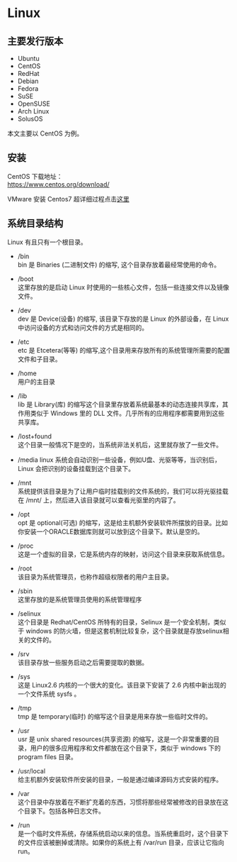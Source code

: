 # Linux

## 主要发行版本
- Ubuntu
- CentOS
- RedHat
- Debian
- Fedora
- SuSE
- OpenSUSE
- Arch Linux
- SolusOS

本文主要以 CentOS 为例。

## 安装

CentOS 下载地址：  
https://www.centos.org/download/

VMware 安装 Centos7 超详细过程点击[这里](https://www.runoob.com/w3cnote/vmware-install-centos7.html)

## 系统目录结构
Linux 有且只有一个根目录。

- /bin   
  bin 是 Binaries (二进制文件) 的缩写, 这个目录存放着最经常使用的命令。

- /boot  
  这里存放的是启动 Linux 时使用的一些核心文件，包括一些连接文件以及镜像文件。

- /dev  
  dev 是 Device(设备) 的缩写, 该目录下存放的是 Linux 的外部设备，在 Linux 中访问设备的方式和访问文件的方式是相同的。

- /etc  
  etc 是 Etcetera(等等) 的缩写,这个目录用来存放所有的系统管理所需要的配置文件和子目录。

- /home  
  用户的主目录

- /lib  
  lib 是 Library(库) 的缩写这个目录里存放着系统最基本的动态连接共享库，其作用类似于 Windows 里的 DLL 文件。几乎所有的应用程序都需要用到这些共享库。

- /lost+found  
  这个目录一般情况下是空的，当系统非法关机后，这里就存放了一些文件。

- /media 
  linux 系统会自动识别一些设备，例如U盘、光驱等等，当识别后，Linux 会把识别的设备挂载到这个目录下。

- /mnt  
  系统提供该目录是为了让用户临时挂载别的文件系统的，我们可以将光驱挂载在 /mnt/ 上，然后进入该目录就可以查看光驱里的内容了。

- /opt  
  opt 是 optional(可选) 的缩写，这是给主机额外安装软件所摆放的目录。比如你安装一个ORACLE数据库则就可以放到这个目录下。默认是空的。

- /proc  
  这是一个虚拟的目录，它是系统内存的映射，访问这个目录来获取系统信息。

- /root  
  该目录为系统管理员，也称作超级权限者的用户主目录。

- /sbin  
  这里存放的是系统管理员使用的系统管理程序

- /selinux  
  这个目录是 Redhat/CentOS 所特有的目录，Selinux 是一个安全机制，类似于 windows 的防火墙，但是这套机制比较复杂，这个目录就是存放selinux相关的文件的。

- /srv  
  该目录存放一些服务启动之后需要提取的数据。

- /sys  
  这是 Linux2.6 内核的一个很大的变化。该目录下安装了 2.6 内核中新出现的一个文件系统 sysfs 。

- /tmp  
  tmp 是 temporary(临时) 的缩写这个目录是用来存放一些临时文件的。

- /usr  
  usr 是 unix shared resources(共享资源) 的缩写，这是一个非常重要的目录，用户的很多应用程序和文件都放在这个目录下，类似于 windows 下的 program files 目录。

- /usr/local  
  给主机额外安装软件所安装的目录，一般是通过编译源码方式安装的程序。

- /var  
  这个目录中存放着在不断扩充着的东西，习惯将那些经常被修改的目录放在这个目录下。包括各种日志文件。

- /run  
  是一个临时文件系统，存储系统启动以来的信息。当系统重启时，这个目录下的文件应该被删掉或清除。如果你的系统上有 /var/run 目录，应该让它指向 run。

